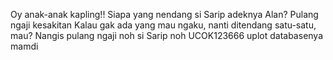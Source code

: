 Oy anak-anak kapling!! Siapa yang nendang  si Sarip adeknya Alan? Pulang ngaji kesakitan 
Kalau gak ada yang mau ngaku, nanti ditendang satu-satu, mau? 
Nangis pulang ngaji noh si Sarip noh UCOK123666 uplot databasenya mamdi
